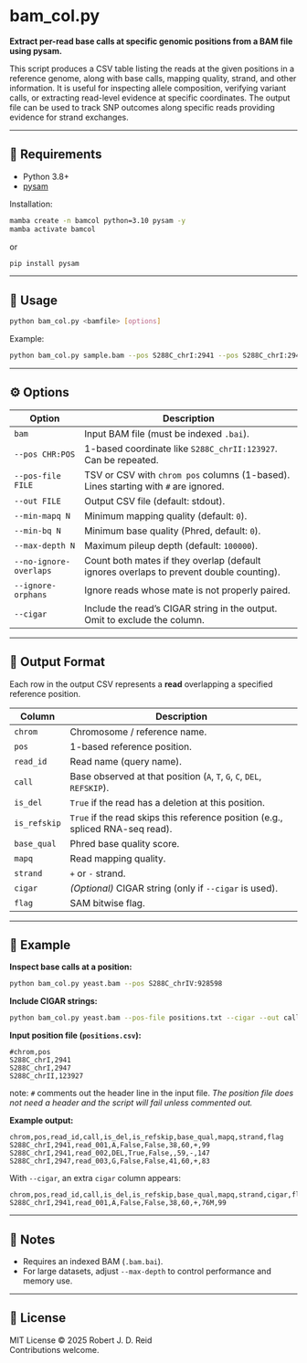 # bam_col.py

**Extract per-read base calls at specific genomic positions from a BAM file using pysam.**

This script produces a CSV table listing the reads at the given positions in a reference genome, along with base calls, mapping quality, strand, and other information.
It is useful for inspecting allele composition, verifying variant calls, or extracting read-level evidence at specific coordinates.
The output file can be used to track SNP outcomes along specific reads providing evidence for strand exchanges.

---

## 🔧 Requirements

- Python 3.8+
- [pysam](https://pysam.readthedocs.io/en/latest/)

Installation:
```bash
mamba create -n bamcol python=3.10 pysam -y
mamba activate bamcol
```
or
```bash
pip install pysam
```

---

## 🚀 Usage

```bash
python bam_col.py <bamfile> [options]
```

Example:
```bash
python bam_col.py sample.bam --pos S288C_chrI:2941 --pos S288C_chrI:2947 --out alleles.csv
```

---

## ⚙️ Options

| Option | Description |
|--------|--------------|
| `bam` | Input BAM file (must be indexed `.bai`). |
| `--pos CHR:POS` | 1-based coordinate like `S288C_chrII:123927`. Can be repeated. |
| `--pos-file FILE` | TSV or CSV with `chrom pos` columns (1-based). Lines starting with `#` are ignored. |
| `--out FILE` | Output CSV file (default: stdout). |
| `--min-mapq N` | Minimum mapping quality (default: `0`). |
| `--min-bq N` | Minimum base quality (Phred, default: `0`). |
| `--max-depth N` | Maximum pileup depth (default: `100000`). |
| `--no-ignore-overlaps` | Count both mates if they overlap (default ignores overlaps to prevent double counting). |
| `--ignore-orphans` | Ignore reads whose mate is not properly paired. |
| `--cigar` | Include the read’s CIGAR string in the output. Omit to exclude the column. |

---

## 📄 Output Format

Each row in the output CSV represents a **read** overlapping a specified reference position.

| Column | Description |
|---------|--------------|
| `chrom` | Chromosome / reference name. |
| `pos` | 1-based reference position. |
| `read_id` | Read name (query name). |
| `call` | Base observed at that position (`A`, `T`, `G`, `C`, `DEL`, `REFSKIP`). |
| `is_del` | `True` if the read has a deletion at this position. |
| `is_refskip` | `True` if the read skips this reference position (e.g., spliced RNA-seq read). |
| `base_qual` | Phred base quality score. |
| `mapq` | Read mapping quality. |
| `strand` | `+` or `-` strand. |
| `cigar` | *(Optional)* CIGAR string (only if `--cigar` is used). |
| `flag` | SAM bitwise flag. |

---

## 🧩 Example

**Inspect base calls at a position:**
```bash
python bam_col.py yeast.bam --pos S288C_chrIV:928598
```

**Include CIGAR strings:**
```bash
python bam_col.py yeast.bam --pos-file positions.txt --cigar --out calls_with_cigar.csv
```

**Input position file (`positions.csv`):**
```
#chrom,pos
S288C_chrI,2941
S288C_chrI,2947
S288C_chrII,123927
```

note: `#` comments out the header line in the input file.
_The position file does not need a header and the script will fail unless commented out._

**Example output:**
```csv
chrom,pos,read_id,call,is_del,is_refskip,base_qual,mapq,strand,flag
S288C_chrI,2941,read_001,A,False,False,38,60,+,99
S288C_chrI,2941,read_002,DEL,True,False,,59,-,147
S288C_chrI,2947,read_003,G,False,False,41,60,+,83
```

With `--cigar`, an extra `cigar` column appears:
```csv
chrom,pos,read_id,call,is_del,is_refskip,base_qual,mapq,strand,cigar,flag
S288C_chrI,2941,read_001,A,False,False,38,60,+,76M,99
```

---

## 🧠 Notes

- Requires an indexed BAM (`.bam.bai`).
- For large datasets, adjust `--max-depth` to control performance and memory use.

---

## 🪪 License

MIT License © 2025 Robert J. D. Reid  
Contributions welcome.
